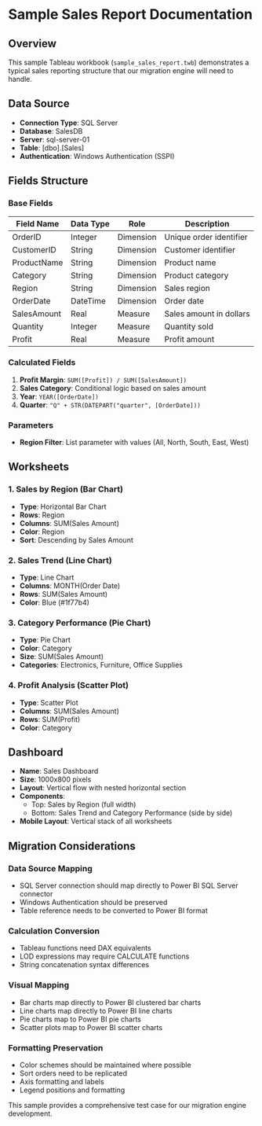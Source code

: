 # Sample Sales Report Documentation

## Overview
This sample Tableau workbook (`sample_sales_report.twb`) demonstrates a typical sales reporting structure that our migration engine will need to handle.

## Data Source
- **Connection Type**: SQL Server
- **Database**: SalesDB
- **Server**: sql-server-01
- **Table**: [dbo].[Sales]
- **Authentication**: Windows Authentication (SSPI)

## Fields Structure

### Base Fields
| Field Name | Data Type | Role | Description |
|------------|-----------|------|-------------|
| OrderID | Integer | Dimension | Unique order identifier |
| CustomerID | String | Dimension | Customer identifier |
| ProductName | String | Dimension | Product name |
| Category | String | Dimension | Product category |
| Region | String | Dimension | Sales region |
| OrderDate | DateTime | Dimension | Order date |
| SalesAmount | Real | Measure | Sales amount in dollars |
| Quantity | Integer | Measure | Quantity sold |
| Profit | Real | Measure | Profit amount |

### Calculated Fields
1. **Profit Margin**: `SUM([Profit]) / SUM([SalesAmount])`
2. **Sales Category**: Conditional logic based on sales amount
3. **Year**: `YEAR([OrderDate])`
4. **Quarter**: `"Q" + STR(DATEPART("quarter", [OrderDate]))`

### Parameters
- **Region Filter**: List parameter with values (All, North, South, East, West)

## Worksheets

### 1. Sales by Region (Bar Chart)
- **Type**: Horizontal Bar Chart
- **Rows**: Region
- **Columns**: SUM(Sales Amount)
- **Color**: Region
- **Sort**: Descending by Sales Amount

### 2. Sales Trend (Line Chart)
- **Type**: Line Chart
- **Columns**: MONTH(Order Date)
- **Rows**: SUM(Sales Amount)
- **Color**: Blue (#1f77b4)

### 3. Category Performance (Pie Chart)
- **Type**: Pie Chart
- **Color**: Category
- **Size**: SUM(Sales Amount)
- **Categories**: Electronics, Furniture, Office Supplies

### 4. Profit Analysis (Scatter Plot)
- **Type**: Scatter Plot
- **Columns**: SUM(Sales Amount)
- **Rows**: SUM(Profit)
- **Color**: Category

## Dashboard
- **Name**: Sales Dashboard
- **Size**: 1000x800 pixels
- **Layout**: Vertical flow with nested horizontal section
- **Components**:
  - Top: Sales by Region (full width)
  - Bottom: Sales Trend and Category Performance (side by side)
- **Mobile Layout**: Vertical stack of all worksheets

## Migration Considerations

### Data Source Mapping
- SQL Server connection should map directly to Power BI SQL Server connector
- Windows Authentication should be preserved
- Table reference needs to be converted to Power BI format

### Calculation Conversion
- Tableau functions need DAX equivalents
- LOD expressions may require CALCULATE functions
- String concatenation syntax differences

### Visual Mapping
- Bar charts map directly to Power BI clustered bar charts
- Line charts map directly to Power BI line charts
- Pie charts map to Power BI pie charts
- Scatter plots map to Power BI scatter charts

### Formatting Preservation
- Color schemes should be maintained where possible
- Sort orders need to be replicated
- Axis formatting and labels
- Legend positions and formatting

This sample provides a comprehensive test case for our migration engine development.
